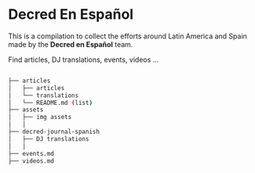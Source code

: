 # Decred En Español

This is a compilation to collect the efforts around Latin America and Spain made by the **Decred en Español** team.

Find articles, DJ translations, events, videos ...

```bash

├── articles
│   ├── articles
│   └── translations
│   └── README.md (list)
├── assets
│   ├── img assets
│   │  
├── decred-journal-spanish
│   ├── DJ translations
│   │
├── events.md
├── videos.md

```
